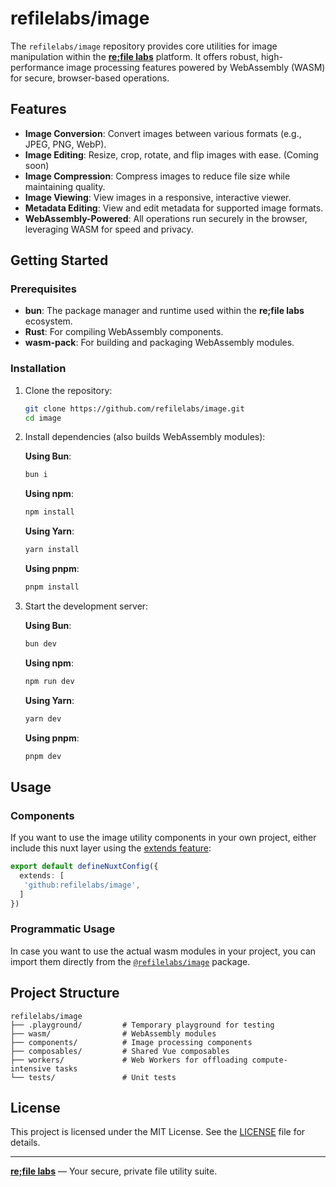 # refilelabs/image

The `refilelabs/image` repository provides core utilities for image manipulation within the [**re;file labs**](https://refilelabs.com) platform. It offers robust, high-performance image processing features powered by WebAssembly (WASM) for secure, browser-based operations.

## Features

- **Image Conversion**: Convert images between various formats (e.g., JPEG, PNG, WebP).
- **Image Editing**: Resize, crop, rotate, and flip images with ease. (Coming soon)
- **Image Compression**: Compress images to reduce file size while maintaining quality.
- **Image Viewing**: View images in a responsive, interactive viewer.
- **Metadata Editing**: View and edit metadata for supported image formats.
- **WebAssembly-Powered**: All operations run securely in the browser, leveraging WASM for speed and privacy.

## Getting Started

### Prerequisites

- **bun**: The package manager and runtime used within the **re;file labs** ecosystem.
- **Rust**: For compiling WebAssembly components.
- **wasm-pack**: For building and packaging WebAssembly modules.

### Installation

1. Clone the repository:
   ```bash
   git clone https://github.com/refilelabs/image.git
   cd image
   ```

2. Install dependencies (also builds WebAssembly modules):

   **Using Bun**:
   ```bash
   bun i
   ```

   **Using npm**:
   ```bash
   npm install
   ```

   **Using Yarn**:
   ```bash
   yarn install
   ```

   **Using pnpm**:
   ```bash
   pnpm install
   ```

1. Start the development server:

   **Using Bun**:
   ```bash
   bun dev
   ```

   **Using npm**:
   ```bash
   npm run dev
   ```

   **Using Yarn**:
   ```bash
   yarn dev
   ```

   **Using pnpm**:
   ```bash
   pnpm dev
   ```

## Usage

### Components

If you want to use the image utility components in your own project, either include this nuxt layer using the [extends feature](https://nuxt.com/docs/getting-started/layers#usage):
```ts
export default defineNuxtConfig({
  extends: [
   'github:refilelabs/image',
  ]
})
```

### Programmatic Usage

In case you want to use the actual wasm modules in your project, you can import them directly from the [`@refilelabs/image`](https://www.npmjs.com/package/@refilelabs/image/v/next) package.

## Project Structure

```
refilelabs/image
├── .playground/         # Temporary playground for testing
├── wasm/                # WebAssembly modules
├── components/          # Image processing components
├── composables/         # Shared Vue composables
├── workers/             # Web Workers for offloading compute-intensive tasks
└── tests/               # Unit tests
```

## License

This project is licensed under the MIT License. See the [LICENSE](LICENSE) file for details.

---

[**re;file labs**](https://refilelabs.com) — Your secure, private file utility suite.
